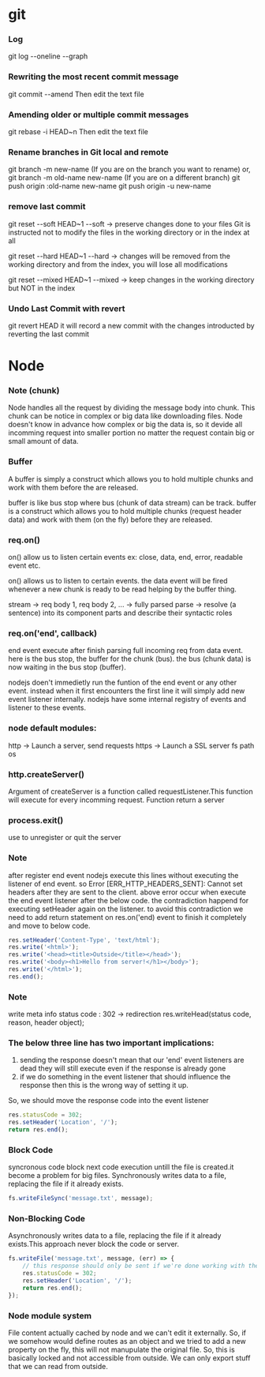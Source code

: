 # git
### Log
git log --oneline --graph

### Rewriting the most recent commit message
git commit --amend
Then edit the text file

### Amending older or multiple commit messages
git rebase -i HEAD~n
Then edit the text file

### Rename branches in Git local and remote
git branch -m new-name (If you are on the branch you want to rename)
or, git branch -m old-name new-name (If you are on a different branch)
git push origin :old-name new-name
git push origin -u new-name

### remove last commit
git reset --soft HEAD~1
--soft -> 
preserve changes done to your files
Git is instructed not to modify the files in the working directory or in the index at all

git reset --hard HEAD~1
--hard ->
changes will be removed from the working directory and from the index, you will lose all modifications

git reset --mixed HEAD~1
--mixed ->
keep changes in the working directory but NOT in the index

### Undo Last Commit with revert
git revert HEAD
it will record a new commit with the changes introducted by reverting the last commit

# Node
### Note (chunk)
Node handles all the request by dividing the message body into chunk. This chunk can be notice in complex or big data like downloading files. Node doesn't know in advance how complex or big the data is, so it devide all incomming request into smaller portion no matter the request contain big or small amount of data.

### Buffer
A buffer is simply a construct which allows you to hold multiple chunks and work with them before the are released.

buffer is like bus stop where bus (chunk of data stream) can be track.
buffer is a construct which allows you to hold multiple chunks (request header data)
and work with them (on the fly) before they are released.

### req.on()
on() allow us to listen certain events ex: close, data, end, error, readable event etc.

on() allows us to listen to certain events.
the data event will be fired whenever a new chunk is ready to be read
helping by the buffer thing.

stream -> req body 1, req body 2, ... -> fully parsed
parse -> resolve (a sentence) into its component parts and describe their syntactic roles

### req.on('end', callback)
end event execute after finish parsing full incoming req from data event.
here is the bus stop, the buffer for the chunk (bus).
the bus (chunk data) is now waiting in the bus stop (buffer).

nodejs doen't immedietly run the funtion of the end event or any other event.
instead when it first encounters the first line it will simply add new event listener internally.
nodejs have some internal registry of events and listener to these events.

### node default modules:
http -> Launch a server, send requests
https -> Launch a SSL server
fs
path
os

### http.createServer()
Argument of createServer is a function called requestListener.This function will execute for every incomming request.
Function return a server

### process.exit()
use to unregister or quit the server

### Note
after register end event nodejs execute this lines without executing the listener of end event.
so Error [ERR_HTTP_HEADERS_SENT]: Cannot set headers after they are sent to the client.
above error occur when execute the end event listener after the below code.
the contradiction happend for executing setHeader again on the listener.
to avoid this contradiction we need to add return statement on res.on('end) event to finish it completely and move to below code.

```javascript
res.setHeader('Content-Type', 'text/html');
res.write('<html>');
res.write('<head><title>Outside</title></head>');
res.write('<body><h1>Hello from server!</h1></body>');
res.write('</html>');
res.end();
```

### Note
write meta info
status code : 302 -> redirection
res.writeHead(status code, reason, header object);

### The below three line has two important implications:
1. sending the response doesn't mean that our 'end' event listeners are dead
they will still execute even if the response is already gone
2. if we do something in the event listener that should influence the response
then this is the wrong way of setting it up.

So, we should move the response code into the event listener

```javascript
res.statusCode = 302;
res.setHeader('Location', '/');
return res.end();
```

### Block Code
syncronous code block next code execution untill the file is created.it become a problem for big files.
Synchronously writes data to a file, replacing the file if it already exists.

```javascript
fs.writeFileSync('message.txt', message);
```

### Non-Blocking Code
Asynchronously writes data to a file, replacing the file if it already exists.This approach never block the code or server.

```javascript
fs.writeFile('message.txt', message, (err) => {
    // this response should only be sent if we're done working with the file
    res.statusCode = 302;
    res.setHeader('Location', '/');
    return res.end();
});
```

### Node module system
File content actually cached by node and we can't edit it externally. So, if we somehow would define routes as an object and we tried to add a new property on the fly, this will not manupulate the original file.
So, this is basically locked and not accessible from outside.
We can only export stuff that we can read from outside.
